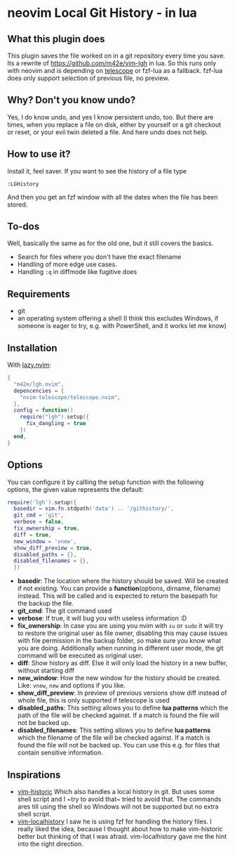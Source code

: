 # neovim Local Git History - in lua

## What this plugin does

This plugin saves the file worked on in a git repository every time you save.
Its a rewrite of https://github.com/m42e/vim-lgh in lua. So this runs only with neovim and is depending on [telescope](https://github.com/nvim-telescope/telescope.nvim) or fzf-lua as a fallback. fzf-lua does only support selection of previous file, no preview.

## Why? Don't you know undo?

Yes, I do know undo, and yes I know persistent undo, too. But there are times, when you replace a file on disk, either by yourself or a git checkout or reset,
or your evil twin deleted a file. And here undo does not help.

## How to use it?

Install it, feel saver. If you want to see the history of a file type

```
:LGHistory
```

And then you get an fzf window with all the dates when the file has been stored.

## To-dos

Well, basically the same as for the old one, but it still covers the basics.

- Search for files where you don't have the exact filename
- Handling of more edge use cases.
- Handling `:q` in diffmode like fugitive does

## Requirements

- git
- an operating system offering a shell (I think this excludes Windows, if someone is eager to try, e.g. with PowerShell, and it works let me know)

## Installation

With [lazy.nvim](https://github.com/folke/lazy.nvim):

```lua
{
  "m42e/lgh.nvim",
  depencencies = {
    "nvim-telescope/telescope.nvim",
  },
  config = function()
    require("lgh").setup({
      fix_dangling = true
    })
  end,
}
```

## Options

You can configure it by callling the setup function with the following options, the given value represents the default:

```lua
require('lgh').setup({
  basedir = vim.fn.stdpath('data') .. '/githistory/',
  git_cmd = 'git',
  verbose = false,
  fix_ownership = true,
  diff = true,
  new_window = 'vnew',
  show_diff_preview = true,
  disabled_paths = {},
  disabled_filenames = {},
  })

```

- **basedir**: The location where the history should be saved. Will be created if not existing. You can provide a **function**(options, dirname, filename) instead. This will be called and is expected to return the basepath for the backup the file.
- **git_cmd**: The git command used
- **verbose**: If true, it will bug you with useless information :D
- **fix_ownership**: In case you are using you nvim with `su` or `sudo` it will try to restore the original user as file owner, disabling this may cause issues with file permission in the backup folder, so make sure you know what you are doing. Additionally when running in different user mode, the git command will be executed as original user.
- **diff**: Show history as diff. Else it will only load the history in a new buffer, without starting diff
- **new_window**: How the new window for the history should be created. Like: `vnew`, `new` and options if you like.
- **show_diff_preview**: In preview of previous versions show diff instead of whole file, this is only supported if telescope is used
- **disabled_paths**: This setting allows you to define __lua patterns__ which the path of the file will be checked against. If a match is found the file will not be backed up.
- **disabled_filenames**: This setting allows you to define __lua patterns__ which the filename of the file will be checked against. If a match is found the file will not be backed up. You can use this e.g. for files that contain sensitive information.

## Inspirations

- [vim-historic](https://github.com/serby/vim-historic) Which also handles a local history in git. But uses some shell script and I ~try to avoid that~ tried to avoid that. The commands ares till using the shell so Windows will not be supported but no extra shell script.
- [vim-localhistory](https://github.com/mg979/vim-localhistory) I saw he is using fzf for handling the history files. I really liked the idea, because I thought about how to make vim-historic better but thinking of that I was afraid. vim-localhistory gave me the hint into the right direction.


